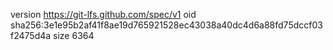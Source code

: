 version https://git-lfs.github.com/spec/v1
oid sha256:3e1e95b2af41f8ae19d765921528ec43038a40dc4d6a88fd75dccf03f2475d4a
size 6364
